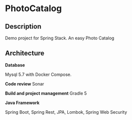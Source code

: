 # PhotoCatalog

## Description
Demo project for Spring Stack.
An easy Photo Catalog

## Architecture
**Database**

Mysql 5.7 with Docker Compose.

**Code review**
Sonar

**Build and project management**
Gradle 5

**Java Framework**

Spring Boot, Spring Rest, JPA, Lombok, Spring Web Security
